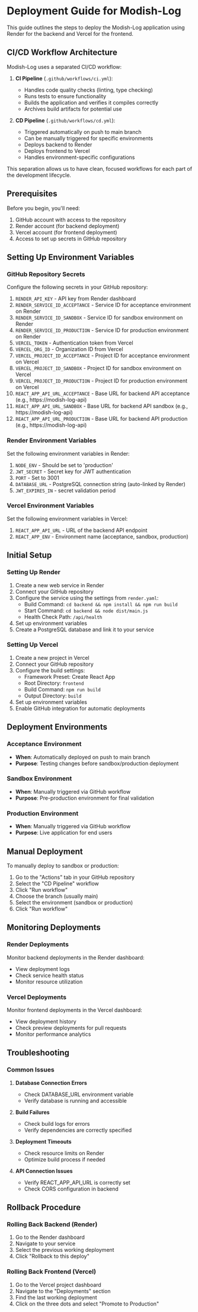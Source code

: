 # Deployment Guide for Modish-Log

This guide outlines the steps to deploy the Modish-Log application using Render for the backend and Vercel for the frontend.

## CI/CD Workflow Architecture

Modish-Log uses a separated CI/CD workflow:

1. **CI Pipeline** (`.github/workflows/ci.yml`):

   - Handles code quality checks (linting, type checking)
   - Runs tests to ensure functionality
   - Builds the application and verifies it compiles correctly
   - Archives build artifacts for potential use

2. **CD Pipeline** (`.github/workflows/cd.yml`):
   - Triggered automatically on push to main branch
   - Can be manually triggered for specific environments
   - Deploys backend to Render
   - Deploys frontend to Vercel
   - Handles environment-specific configurations

This separation allows us to have clean, focused workflows for each part of the development lifecycle.

## Prerequisites

Before you begin, you'll need:

1. GitHub account with access to the repository
2. Render account (for backend deployment)
3. Vercel account (for frontend deployment)
4. Access to set up secrets in GitHub repository

## Setting Up Environment Variables

### GitHub Repository Secrets

Configure the following secrets in your GitHub repository:

1. `RENDER_API_KEY` - API key from Render dashboard
2. `RENDER_SERVICE_ID_ACCEPTANCE` - Service ID for acceptance environment on Render
3. `RENDER_SERVICE_ID_SANDBOX` - Service ID for sandbox environment on Render
4. `RENDER_SERVICE_ID_PRODUCTION` - Service ID for production environment on Render
5. `VERCEL_TOKEN` - Authentication token from Vercel
6. `VERCEL_ORG_ID` - Organization ID from Vercel
7. `VERCEL_PROJECT_ID_ACCEPTANCE` - Project ID for acceptance environment on Vercel
8. `VERCEL_PROJECT_ID_SANDBOX` - Project ID for sandbox environment on Vercel
9. `VERCEL_PROJECT_ID_PRODUCTION` - Project ID for production environment on Vercel
10. `REACT_APP_API_URL_ACCEPTANCE` - Base URL for backend API acceptance (e.g., https://modish-log-api)
11. `REACT_APP_API_URL_SANDBOX` - Base URL for backend API sandbox (e.g., https://modish-log-api)
11. `REACT_APP_API_URL_PRODUCTION` - Base URL for backend API production (e.g., https://modish-log-api)

### Render Environment Variables

Set the following environment variables in Render:

1. `NODE_ENV` - Should be set to 'production'
2. `JWT_SECRET` - Secret key for JWT authentication
3. `PORT` - Set to 3001
4. `DATABASE_URL` - PostgreSQL connection string (auto-linked by Render)
5. `JWT_EXPIRES_IN` - secret validation period

### Vercel Environment Variables

Set the following environment variables in Vercel:

1. `REACT_APP_API_URL` - URL of the backend API endpoint
2. `REACT_APP_ENV` - Environment name (acceptance, sandbox, production)

## Initial Setup

### Setting Up Render

1. Create a new web service in Render
2. Connect your GitHub repository
3. Configure the service using the settings from `render.yaml`:
   - Build Command: `cd backend && npm install && npm run build`
   - Start Command: `cd backend && node dist/main.js`
   - Health Check Path: `/api/health`
4. Set up environment variables
5. Create a PostgreSQL database and link it to your service

### Setting Up Vercel

1. Create a new project in Vercel
2. Connect your GitHub repository
3. Configure the build settings:
   - Framework Preset: Create React App
   - Root Directory: `frontend`
   - Build Command: `npm run build`
   - Output Directory: `build`
4. Set up environment variables
5. Enable GitHub integration for automatic deployments

## Deployment Environments

### Acceptance Environment

- **When**: Automatically deployed on push to main branch
- **Purpose**: Testing changes before sandbox/production deployment

### Sandbox Environment

- **When**: Manually triggered via GitHub workflow
- **Purpose**: Pre-production environment for final validation

### Production Environment

- **When**: Manually triggered via GitHub workflow
- **Purpose**: Live application for end users

## Manual Deployment

To manually deploy to sandbox or production:

1. Go to the "Actions" tab in your GitHub repository
2. Select the "CD Pipeline" workflow
3. Click "Run workflow"
4. Choose the branch (usually main)
5. Select the environment (sandbox or production)
6. Click "Run workflow"

## Monitoring Deployments

### Render Deployments

Monitor backend deployments in the Render dashboard:

- View deployment logs
- Check service health status
- Monitor resource utilization

### Vercel Deployments

Monitor frontend deployments in the Vercel dashboard:

- View deployment history
- Check preview deployments for pull requests
- Monitor performance analytics

## Troubleshooting

### Common Issues

1. **Database Connection Errors**

   - Check DATABASE_URL environment variable
   - Verify database is running and accessible

2. **Build Failures**

   - Check build logs for errors
   - Verify dependencies are correctly specified

3. **Deployment Timeouts**

   - Check resource limits on Render
   - Optimize build process if needed

4. **API Connection Issues**
   - Verify REACT_APP_API_URL is correctly set
   - Check CORS configuration in backend

## Rollback Procedure

### Rolling Back Backend (Render)

1. Go to the Render dashboard
2. Navigate to your service
3. Select the previous working deployment
4. Click "Rollback to this deploy"

### Rolling Back Frontend (Vercel)

1. Go to the Vercel project dashboard
2. Navigate to the "Deployments" section
3. Find the last working deployment
4. Click on the three dots and select "Promote to Production"
